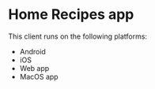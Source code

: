 # Home Recipes app

This client runs on the following platforms:
* Android
* iOS
* Web app
* MacOS app
